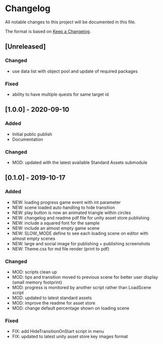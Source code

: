 # Changelog
All notable changes to this project will be documented in this file.

The format is based on [Keep a Changelog](https://keepachangelog.com/en/1.0.0/).


## [Unreleased]

### Changed
- use data list with object pool and update of required packages

### Fixed
- ability to have multiple quests for same target id

## [1.0.0] - 2020-09-10

### Added
- Initial public publish
- Documentation

### Changed
- MOD: updated with the latest available Standard Assets submodule

## [0.1.0] - 2019-10-17

### Added
- NEW: loading progress game event with int parameter
- NEW: scene loaded auto handling to hide transition
- NEW: play button is now an animated triangle within circles
- NEW: changelog and readme pdf file for unity asset store publishing
- NEW: include a squared font for the sample
- NEW: include an almost empty game scene
- NEW: SLOW_MODE define to see each loading scene on editor with almost empty scenes
- NEW: large and social image for publishing + publishing screenshots
- NEW: Theme.css for md file render (print to pdf)

### Changed
- MOD: scripts clean up
- MOD: tips and transition moved to previous scene for better user display (small memory footprint)
- MOD: progress is monitored by another script rather than LoadScene script
- MOD: updated to latest standard assets
- MOD: improve the readme for asset store
- MOD: change default percentage shown on loading scene

### Fixed
- FIX: add HideTransitionOnStart script in menu
- FIX: updated to latest unity asset store key images format
